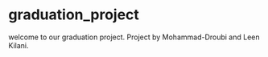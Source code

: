 # graduation_project
welcome to our graduation project.
Project by Mohammad-Droubi and Leen Kilani.
